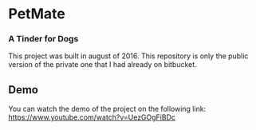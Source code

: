 # PetMate

### A Tinder for Dogs 

This project was built in august of 2016. This repository is only the public version of the private one that I had already on bitbucket.

## Demo

You can watch the demo of the project on the following link: https://www.youtube.com/watch?v=UezGOgFiBDc
